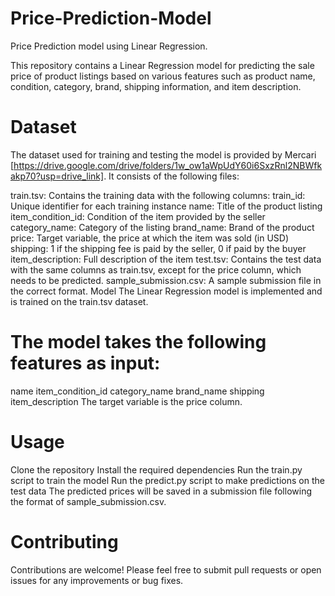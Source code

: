 # Price-Prediction-Model
Price Prediction model using Linear Regression.

This repository contains a Linear Regression model for predicting the sale price of product listings based on various features such as product name, condition, category, brand, shipping information, and item description.

# Dataset

The dataset used for training and testing the model is provided by Mercari [https://drive.google.com/drive/folders/1w_ow1aWpUdY60i6SxzRnl2NBWfkakp70?usp=drive_link]. It consists of the following files:

train.tsv: Contains the training data with the following columns:
train_id: Unique identifier for each training instance
name: Title of the product listing
item_condition_id: Condition of the item provided by the seller
category_name: Category of the listing
brand_name: Brand of the product
price: Target variable, the price at which the item was sold (in USD)
shipping: 1 if the shipping fee is paid by the seller, 0 if paid by the buyer
item_description: Full description of the item
test.tsv: Contains the test data with the same columns as train.tsv, except for the price column, which needs to be predicted.
sample_submission.csv: A sample submission file in the correct format.
Model
The Linear Regression model is implemented and is trained on the train.tsv dataset. 

# The model takes the following features as input:
name
item_condition_id
category_name
brand_name
shipping
item_description
The target variable is the price column.

# Usage
Clone the repository
Install the required dependencies
Run the train.py script to train the model
Run the predict.py script to make predictions on the test data
The predicted prices will be saved in a submission file following the format of sample_submission.csv.

# Contributing
Contributions are welcome! Please feel free to submit pull requests or open issues for any improvements or bug fixes.
